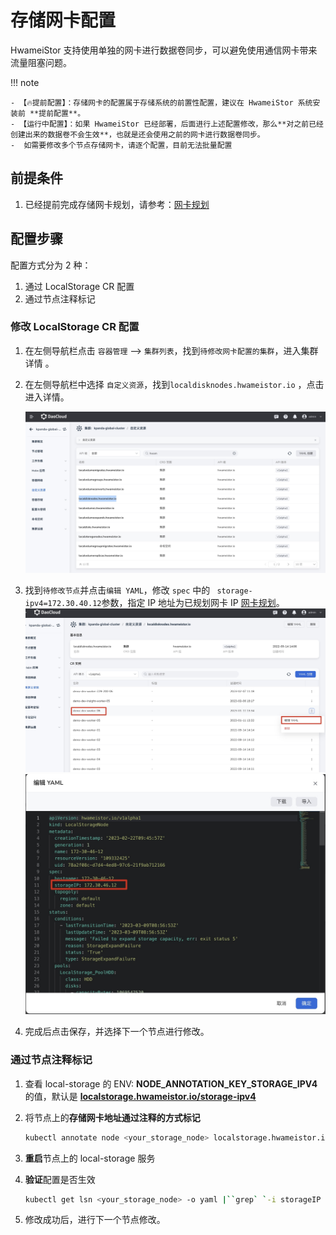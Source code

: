 # 存储网卡配置

HwameiStor 支持使用单独的网卡进行数据卷同步，可以避免使用通信网卡带来流量阻塞问题。

!!! note

    - 【🔥提前配置】：存储网卡的配置属于存储系统的前置性配置，建议在 HwameiStor 系统安装前 **提前配置**。
    - 【运行中配置】：如果 HwameiStor 已经部署，后面进行上述配置修改，那么**对之前已经创建出来的数据卷不会生效**，也就是还会使用之前的网卡进行数据卷同步。
    -  如需要修改多个节点存储网卡，请逐个配置，目前无法批量配置
    

## 前提条件

1. 已经提前完成存储网卡规划，请参考：[网卡规划](../../network/plans/ethplan.md)

## 配置步骤

配置方式分为 2 种：

1. 通过 LocalStorage CR 配置
2. 通过节点注释标记

### 修改 LocalStorage CR 配置

1. 在左侧导航栏点击 `容器管理` —> `集群列表`，找到`待修改网卡配置的集群`，进入集群详情 。

2. 在左侧导航栏中选择 `自定义资源`，找到`localdisknodes.hwameistor.io` ，点击进入详情。

   ![Ethedit01](../../images/ethEdit01.jpg)

3. 找到`待修改节点`并点击`编辑 YAML`，修改 `spec` 中的 ` storage-ipv4=172.30.40.12`参数，指定 IP 地址为已规划网卡 IP [网卡规划](../../network/plans/ethplan.md)。
   ![ethedit02](../../images/ethedit02.jpg)
   ![ethedit03](../../images/editeth03.jpg)
4. 完成后点击保存，并选择下一个节点进行修改。

### 通过节点注释标记

1. 查看 local-storage 的 ENV: **NODE_ANNOTATION_KEY_STORAGE_IPV4** 的值，默认是
    **[localstorage.hwameistor.io/storage-ipv4](http://localstorage.hwameistor.io/storage-ipv4)**

2. 将节点上的**存储网卡地址通过注释的方式标记**

    ```sh
    kubectl annotate node <your_storage_node> localstorage.hwameistor.io``/storage-ipv4``=172.30.46.12
    ```

3. **重启**节点上的 local-storage 服务

4. **验证**配置是否生效

    ```sh
    kubectl get lsn <your_storage_node> -o yaml |``grep` `-i storageIP
    ```

5. 修改成功后，进行下一个节点修改。
